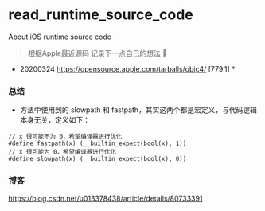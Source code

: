 # read_runtime_source_code
About iOS runtime source code 


> 根据Apple最近源码 记录下一点自己的想法 🔞

* 20200324 https://opensource.apple.com/tarballs/objc4/ [779.1] *


### 总结
- 方法中使用到的 slowpath 和 fastpath，其实这两个都是宏定义，与代码逻辑本身无关，定义如下：
```
// x 很可能不为 0，希望编译器进行优化
#define fastpath(x) (__builtin_expect(bool(x), 1))
// x 很可能为 0，希望编译器进行优化
#define slowpath(x) (__builtin_expect(bool(x), 0))
```


### 博客
https://blog.csdn.net/u013378438/article/details/80733391

